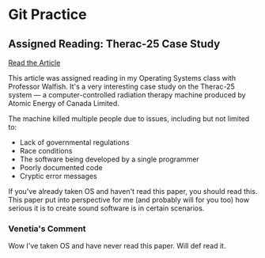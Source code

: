 # Git Practice

## Assigned Reading: Therac-25 Case Study

[Read the Article](http://sunnyday.mit.edu/papers/therac.pdf)

This article was assigned reading in my Operating Systems class with Professor Walfish. It's a very interesting case study on the Therac-25 system — a computer-controlled radiation therapy machine produced by Atomic Energy of Canada Limited.

The machine killed multiple people due to issues, including but not limited to:

- Lack of governmental regulations
- Race conditions
- The software being developed by a single programmer
- Poorly documented code
- Cryptic error messages

If you've already taken OS and haven't read this paper, you should read this. This paper put into perspective for me (and probably will for you too) how serious it is to create sound software is in certain scenarios.

### Venetia's Comment

Wow I've taken OS and have never read this paper. Will def read it.